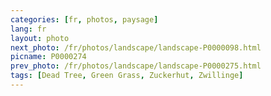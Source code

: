 ```yaml
---
categories: [fr, photos, paysage]
lang: fr
layout: photo
next_photo: /fr/photos/landscape/landscape-P0000098.html
picname: P0000274
prev_photo: /fr/photos/landscape/landscape-P0000275.html
tags: [Dead Tree, Green Grass, Zuckerhut, Zwillinge]
---
```

